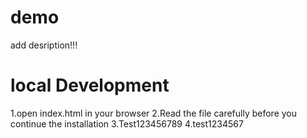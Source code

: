# demo
add desription!!!
# local Development
1.open index.html in your browser
2.Read the file carefully before you continue the installation
3.Test123456789
4.test1234567
